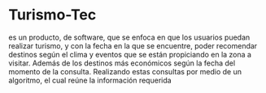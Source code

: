 # Turismo-Tec
es un producto, de software, que se enfoca en que los usuarios puedan realizar turismo, y con la fecha en la que se encuentre, poder recomendar destinos según el clima y eventos que se están propiciando en la zona a visitar. Además de los destinos más económicos según la fecha del momento de la consulta. Realizando estas consultas por medio de un algoritmo, el cual reúne la información requerida 
